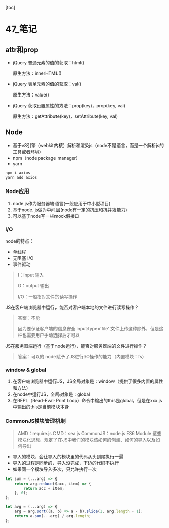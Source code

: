 [toc]

# 47\_笔记

## attr和prop

- jQuery 普通元素的值的获取：html()

  原生方法：innerHTML()

- jQuery 表单元素的值的获取：val()

  原生方法：value()



- jQuery 获取设置属性的方法：prop(key)，prop(key, val)

  原生方法：getAttribute(key)，setAttribute(key, val)

## Node

- 基于v8引擎（webkit内核）解析和渲染js（node不是语言，而是一个解析js的工具或者环境）
- npm（node package manager）
- yarn

```bash
npm i axios
yarn add axios
```

### Node应用

1. node.js作为服务器端语言(一般应用于中小型项目)
2. 基于node. js做为中间层(node有一定的抗压和抗并发能力)
3. 可以基于node写一些mock假接口

### I/O

node的特点：

- 单线程
- 无阻塞 I/O
- 事件驱动

> I：input 输入
>
> O：output 输出
>
> I/O：一般指对文件的读写操作

JS在客户端浏览器中运行，能否对客户端本地的文件进行读写操作？
> 答案：不能
>
> 因为要保证客户端的信息安全 input:type='file' 文件上传这种除外，但是这种也需要用户手动选择后才可以

JS在服务器端运行（基于node运行），能否对服务器端的文件进行操作？
> 答案：可以的
> node赋予了JS进行I/O操作的能力（内置模块：fs）

### window & global

1. 在客户端浏览器中运行JS，JS全局对象是：window（提供了很多内置的属性和方法）
2. 在node中运行JS，全局对象是：global
3. 在REPL（Read-Eval-Print Loop）命令中输出的this是global，但是在xxx.js中输出的this是当前模块本身

### CommonJS模块管理机制

> AMD：require.js
> CMD：sea.js
> CommonJS：node.js
> ES6 Module
> 这些模块化思想，规定了在JS中我们的模块该如何的创建、如何的导入以及如何导出

- 导入的模块，会让导入的模块里的代码从头到尾执行一遍
- 导入的过程是同步的，导入没完成，下边的代码不执行
- 如果同一个模块导入多次，只允许执行一次

```js
let sum = (...arg) => {
    return arg.reduce((acc, item) => {
        return acc + item;
    }, 0);
};

let avg = (...arg) => {
    arg = arg.sort((a, b) => a - b).slice(1, arg.length - 1);
    return a.sum(...arg) / arg.length;
};
```
